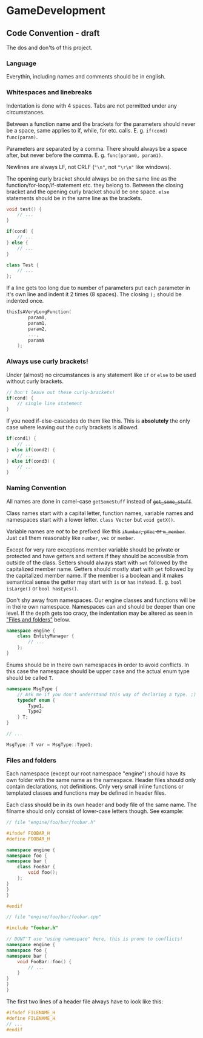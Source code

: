 # GameDevelopment

## Code Convention - **draft**

The dos and don'ts of this project.

### Language

Everythin, including names and comments should be in english.

### Whitespaces and linebreaks

Indentation is done with 4 spaces.
Tabs are not permitted under any circumstances.

Between a function name and the brackets for the parameters should never be a space, same applies to if, while, for etc. calls. E. g. `if(cond)` `func(param)`.

Parameters are separated by a comma. There should always be a space after, but never before the comma. E. g. `func(param0, param1)`.

Newlines are always LF, not CRLF (`"\n"`, not `"\r\n"` like windows).

The opening curly bracket should always be on the same line as the function/for-loop/if-statement etc. they belong to.
Between the closing bracket and the opening curly bracket should be one space.
`else` statements should be in the same line as the brackets.

```cpp
void test() {
    // ...
}

if(cond) {
    // ...
} else {
    // ...
}

class Test {
    // ...
};
```

If a line gets too long due to number of parameters put each parameter in it's own line and indent it 2 times (8 spaces). The closing `);` should be indented once.

```cpp
thisIsAVeryLongFunction(
        param0,
        param1,
        param2,
        ...,
        paramN
    );
```

### Always use curly brackets!

Under (almost) no circumstances is any statement like `if` or `else` to be used without curly brackets.

```cpp
// Don't leave out these curly-brackets!
if(cond) {
    // single line statement
}
```

If you need if-else-cascades do them like this.
This is **absolutely** the only case where leaving out the curly brackets is allowed.

```cpp
if(cond1) {
    // ...
} else if(cond2) {
    // ...
} else if(cond3) {
    // ...
}
```

### Naming Convention

All names are done in camel-case `getSomeStuff` instead of ~~`get_some_stuff`~~.

Class names start with a capital letter, function names, variable names and namespaces start with a lower letter. `class Vector` but `void getX()`.

Variable names are *not* to be prefixed like this ~~`iNumber`, `pVec` or `m_member`~~.
Just call them reasonably like `number`, `vec` or `member`.

Except for very rare exceptions member variable should be private or protected and have getters and setters if they should be accessible from outside of the class.
Setters should always start with `set` followed by the capitalized member name.
Getters should mostly start with `get` followed by the capitalized member name.
If the member is a boolean and it makes semantical sense the getter may start with `is` or `has` instead. E. g. `bool isLarge()` or `bool hasEyes()`.

Don't shy away from namespaces.
Our engine classes and functions will be in theire own namespace.
Namespaces can and should be deeper than one level.
If the depth gets too cracy, the indentation may be altered as seen in ["Files and folders"](#Files-and-folders) below.

```cpp
namespace engine {
    class EntityManager {
        // ...
    };
}
```

Enums should be in theire own namespaces in order to avoid conflicts.
In this case the namespace should be upper case and the actual enum type should be called `T`.

```cpp
namespace MsgType {
    // Ask me if you don't understand this way of declaring a type. ;)
    typedef enum {
        Type1,
        Type2
    } T;
}

// ...

MsgType::T var = MsgType::Type1;
```

### Files and folders

Each namespace (except our root namespace "engine") should have its own folder with the same name as the namespace.
Header files should only contain declarations, not definitions.
Only very small inline functions or templated classes and functions may be defined in header files.

Each class should be in its own header and body file of the same name.
The filname should only consist of lower-case letters though.
See example:

```cpp
// file "engine/foo/bar/foobar.h"

#ifndef FOOBAR_H
#define FOOBAR_H

namespace engine {
namespace foo {
namespace bar {
    class FooBar {
        void foo();
    };
}
}
}

#endif
```

```cpp
// file "engine/foo/bar/foobar.cpp"

#include "foobar.h"

// DONT'T use "using namespace" here, this is prone to conflicts!
namespace engine {
namespace foo {
namespace bar {
    void FooBar::foo() {
        // ...
    }
}
}
}
```

The first two lines of a header file always have to look like this:

```cpp
#ifndef FILENAME_H
#define FILENAME_H
// ...
#endif
```
